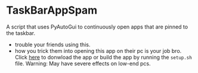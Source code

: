 # TaskBarAppSpam
A script that uses PyAutoGui to continuously open apps that are pinned to the taskbar.
<br>
- trouble your friends using this.<br>
- how you trick them into opening this app on their pc is your job bro.
Click <a href='https://github.com/Abhinay-Katta/TaskBarAppSpam/releases/download/v1.0.0/TaskbarAppSpam.exe'>here</a> to donwload the app or build the app by running the `setup.sh` file.
Warning: May have severe effects on low-end pcs.
